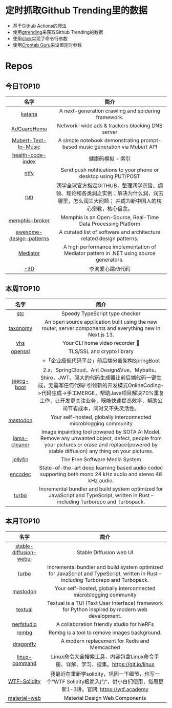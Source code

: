 # 定时抓取Github Trending里的数据
* 基于[Github Actions](https://docs.github.com/en/actions)的爬虫
* 使用[gtrending](https://github.com/hedythedev/gtrending)来获取Github Trending的数据
* 使用[click](https://github.com/pallets/click)实现了命令行参数
* 使用[Crontab Guru](https://crontab.guru/)来设置定时参数

# Repos
## 今日TOP10 
<!-- START OF DAILY_TOP10_REPOS -->
| 名字 | 简介 |
| :----: | :----: |
| [katana](https://github.com/projectdiscovery/katana) | A next-generation crawling and spidering framework. |
| [AdGuardHome](https://github.com/AdguardTeam/AdGuardHome) | Network-wide ads & trackers blocking DNS server |
| [Mubert-Text-to-Music](https://github.com/MubertAI/Mubert-Text-to-Music) | A simple notebook demonstrating prompt-based music generation via Mubert API |
| [health-code-index](https://github.com/ilovexjp/health-code-index) | 健康码模拟 - 索引 |
| [ntfy](https://github.com/binwiederhier/ntfy) | Send push notifications to your phone or desktop using PUT/POST |
| [run](https://github.com/The-Run-Philosophy-Organization/run) | 润学全球官方指定GITHUB，整理润学宗旨、纲领、理论和各类润之实例；解决为什么润，润去哪里，怎么润三大问题； 并成为新中国人的核心宗教，核心信念。 |
| [memphis-broker](https://github.com/memphisdev/memphis-broker) | Memphis is an Open-Source, Real-Time Data Processing Platform |
| [awesome-design-patterns](https://github.com/DovAmir/awesome-design-patterns) | A curated list of software and architecture related design patterns. |
| [Mediator](https://github.com/martinothamar/Mediator) | A high performance implementation of Mediator pattern in .NET using source generators. |
| [-3D](https://github.com/Kaiser-DMr/-3D) | 李洵爱心跳动代码 |
<!-- END OF DAILY_TOP10_REPOS -->

## 本周TOP10
<!-- START OF WEEKLY_TOP10_REPOS -->
| 名字 | 简介 |
| :----: | :----: |
| [stc](https://github.com/dudykr/stc) | Speedy TypeScript type checker |
| [taxonomy](https://github.com/shadcn/taxonomy) | An open source application built using the new router, server components and everything new in Next.js 13. |
| [vhs](https://github.com/charmbracelet/vhs) | Your CLI home video recorder 📼 |
| [openssl](https://github.com/openssl/openssl) | TLS/SSL and crypto library |
| [jeecg-boot](https://github.com/jeecgboot/jeecg-boot) | ⭐️「企业级低代码平台」前后端分离架构SpringBoot 2.x，SpringCloud，Ant Design&Vue，Mybatis，Shiro，JWT。强大的代码生成器让前后端代码一键生成，无需写任何代码! 引领新的开发模式OnlineCoding->代码生成->手工MERGE，帮助Java项目解决70%重复工作，让开发更关注业务，既能快速提高效率，帮助公司节省成本，同时又不失灵活性。 |
| [mastodon](https://github.com/mastodon/mastodon) | Your self-hosted, globally interconnected microblogging community |
| [lama-cleaner](https://github.com/Sanster/lama-cleaner) | Image inpainting tool powered by SOTA AI Model. Remove any unwanted object, defect, people from your pictures or erase and replace(powered by stable diffusion) any thing on your pictures. |
| [jellyfin](https://github.com/jellyfin/jellyfin) | The Free Software Media System |
| [encodec](https://github.com/facebookresearch/encodec) | State-of-the-art deep learning based audio codec supporting both mono 24 kHz audio and stereo 48 kHz audio. |
| [turbo](https://github.com/vercel/turbo) | Incremental bundler and build system optimized for JavaScript and TypeScript, written in Rust – including Turborepo and Turbopack. |
<!-- END OF WEEKLY_TOP10_REPOS -->

## 本月TOP10
<!-- START OF MONTHLY_TOP10_REPOS -->
| 名字 | 简介 |
| :----: | :----: |
| [stable-diffusion-webui](https://github.com/AUTOMATIC1111/stable-diffusion-webui) | Stable Diffusion web UI |
| [turbo](https://github.com/vercel/turbo) | Incremental bundler and build system optimized for JavaScript and TypeScript, written in Rust – including Turborepo and Turbopack. |
| [mastodon](https://github.com/mastodon/mastodon) | Your self-hosted, globally interconnected microblogging community |
| [textual](https://github.com/Textualize/textual) | Textual is a TUI (Text User Interface) framework for Python inspired by modern web development. |
| [nerfstudio](https://github.com/nerfstudio-project/nerfstudio) | A collaboration friendly studio for NeRFs |
| [rembg](https://github.com/danielgatis/rembg) | Rembg is a tool to remove images background. |
| [dragonfly](https://github.com/dragonflydb/dragonfly) | A modern replacement for Redis and Memcached |
| [linux-command](https://github.com/jaywcjlove/linux-command) | Linux命令大全搜索工具，内容包含Linux命令手册、详解、学习、搜集。https://git.io/linux |
| [WTF-Solidity](https://github.com/AmazingAng/WTF-Solidity) | 我最近在重新学solidity，巩固一下细节，也写一个“WTF Solidity极简入门”，供小白们使用，每周更新1-3讲。官网: https://wtf.academy |
| [material-web](https://github.com/material-components/material-web) | Material Design Web Components |
<!-- END OF MONTHLY_TOP10_REPOS -->
